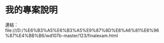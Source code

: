# 我的專案說明

連結：file:///D:/%E6%B3%A5%E6%B3%A5%E9%87%8D%E8%A6%81%E6%96%87%E4%BB%B6/wd107b-master/123/finalexam.html
